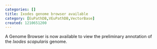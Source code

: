```yaml
---
categories: []
title: Ixodes genome browser available
category: [EuPathDB,VEuPathDB,VectorBase]
created: 1210651200
---
```

A Genome Browser is now available to view the preliminary annotation of the <i>Ixodes scapularis</i> genome.
